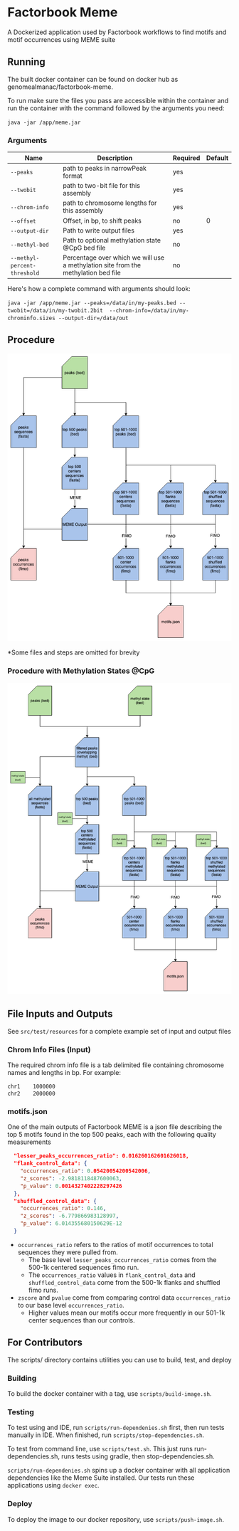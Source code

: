 # Factorbook Meme

A Dockerized application used by Factorbook workflows to find motifs and motif occurrences using MEME suite

## Running

The built docker container can be found on docker hub as genomealmanac/factorbook-meme.

To run make sure the files you pass are accessible within the container and run the container with the command 
followed by the arguments you need:

`java -jar /app/meme.jar`

### Arguments

| Name |  Description |  Required | Default |
|---|---|---|---|
| `--peaks` | path to peaks in narrowPeak format | yes | |
| `--twobit` | path to two-bit file for this assembly | yes | |
| `--chrom-info` | path to chromosome lengths for this assembly | yes | |
| `--offset` | Offset, in bp, to shift peaks |  no | 0 |
| `--output-dir` | Path to write output files | yes | |
| `--methyl-bed` | Path to optional methylation state @CpG bed file | no | |
| `--methyl-percent-threshold` | Percentage over which we will use a methylation site from the methylation bed file | no | |

Here's how a complete command with arguments should look:

`java -jar /app/meme.jar --peaks=/data/in/my-peaks.bed --twobit=/data/in/my-twobit.2bit 
--chrom-info=/data/in/my-chrominfo.sizes --output-dir=/data/out`

## Procedure

![Factorbook MEME Procedure](img/factorbook_meme_procedure.png)

*Some files and steps are omitted for brevity

### Procedure with Methylation States @CpG

![Factorbook MEME Procedure](img/factorbook_meme_methyl_procedure.png)

## File Inputs and Outputs

See `src/test/resources` for a complete example set of input and output files

### Chrom Info Files (Input)

The required chrom info file is a tab delimited file containing chromosome names and lengths in bp. For example:

```
chr1	1000000
chr2	2000000
```

### motifs.json

One of the main outputs of Factorbook MEME is a json file describing the top 5 motifs found in the top 500 peaks, 
each with the following quality measurements

```json
  "lesser_peaks_occurrences_ratio": 0.016260162601626018,
  "flank_control_data": {
    "occurrences_ratio": 0.05420054200542006,
    "z_scores": -2.9818118487600063,
    "p_value": 0.0014327402228297426
  },
  "shuffled_control_data": {
    "occurrences_ratio": 0.146,
    "z_scores": -6.779866983128997,
    "p_value": 6.014355680150629E-12
  }
```

- `occurrences_ratio` refers to the ratios of motif occurrences to total sequences they were pulled from. 
    - The base level `lesser_peaks_occurrences_ratio` comes from the 500-1k centered sequences fimo run. 
    - The `occurrences_ratio` values in `flank_control_data` and `shuffled_control_data` come from the 500-1k flanks and shuffled fimo runs.
- `zscore` and `pvalue` come from comparing control data `occurrences_ratio` to our base level `occurrences_ratio`.
    - Higher values mean our motifs occur more frequently in our 501-1k center sequences than our controls.

## For Contributors

The scripts/ directory contains utilities you can use to build, test, and deploy

### Building

To build the docker container with a tag, use `scripts/build-image.sh`.

### Testing

To test using and IDE, run `scripts/run-dependenies.sh` first, then run tests manually in IDE. When 
finished, run `scripts/stop-dependencies.sh`.

To test from command line, use `scripts/test.sh`. This just runs run-dependencies.sh, 
runs tests using gradle, then stop-dependencies.sh.

`scripts/run-dependenies.sh` spins up a docker container with all application dependencies like the 
Meme Suite installed. Our tests run these applications using `docker exec`.

### Deploy

To deploy the image to our docker repository, use `scripts/push-image.sh`.
